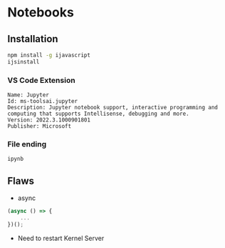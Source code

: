 # Notebooks

## Installation

```sh
npm install -g ijavascript
ijsinstall
```

### VS Code Extension

```text
Name: Jupyter
Id: ms-toolsai.jupyter
Description: Jupyter notebook support, interactive programming and computing that supports Intellisense, debugging and more.
Version: 2022.3.1000901801
Publisher: Microsoft
```

### File ending

`ipynb`

## Flaws

- async

```js
(async () => {
    ...
})();
```

- Need to restart Kernel Server
